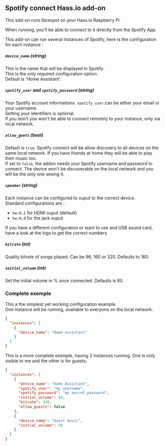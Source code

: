 Spotify connect Hass.io add-on
--------------------------

This add-on runs librespot on your Hass.io Raspberry Pi.

When running, you'll be able to connect to it directly from the Spotify App.

This add-on can run several instances of Spotify, here is the configuration for each instance :

##### `device_name` (string)

This is the name that will be displayed in Spotify.  
This is the only required configuration option.  
Default is 'Home Assistant'.

##### `spotify_user` and `spotify_password` (string)

Your Spotify account informations. `spotify_user` can be either your email or your username.  
Setting your identifiers is optional.  
If you don't you won't be able to connect remotely to your instance, only via local network.


##### `allow_guets` (bool)

Default is `true`. Spotify connect will be allow discovery to all devices on the same local network. If you have friends at home they will be able to play their music too.  
If set to `false`, the addon needs your Spotify username and password to connect. The device won't be discoverable on the local network and you will be the only one seeing it.


##### `speaker` (string)

Each instance can be configured to ouput to the correct device.  
Standard configurations are :
- `hw:0,1` for HDMI ouput (default)
- `hw:0,0` for the jack ouput

If you have a different configuration or want to use and USB sound card, have a look at the logs to get the correct numbers.

##### `bitrate` (int)

Quality bitrate of songs played. Can be 96, 160 or 320. Defaults to 160.

##### `initial_volume` (int)

Set the initial volume in % once connected. Defaults is 80.


### Complete exemple

This a the simplest yet working configuration example.  
One instance will be running, available to everyone on the local network.

```json
{
  "instances": [
    {
      "device_name": "Home assistant"
    }
  ]
}
```

This is a more complete exemple, having 2 instances running. One is only visible to me and the other is for guests.

```json
{
  "instances": [
    {
      "device_name": "Home Assistant",
      "spotify_user": "my_username",
      "spotify_password": "my_secret_password",
      "initial_volume": 90,
      "bitrate": 320,
      "allow_guests": false
    },
    {
      "device_name": "Guest music",
      "initial_volume": 50
    }
  ]
}
```
